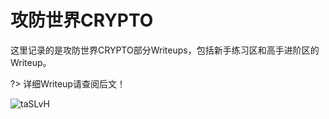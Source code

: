 # 攻防世界CRYPTO
这里记录的是攻防世界CRYPTO部分Writeups，包括新手练习区和高手进阶区的Writeup。

?> 详细Writeup请查阅后文！

![taSLvH](https://cdn.jsdelivr.net/gh/kimix102/PicBed@master/2020/06/28/taSLvH.png)